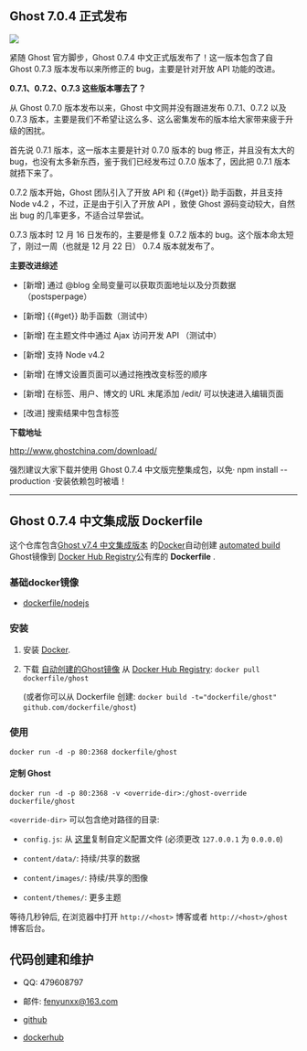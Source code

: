 ## Ghost 7.0.4 正式发布

![](http://static.ghostchina.com/image/a/21/de1b2911072f5a4eff82abdb62632.png)

紧随 Ghost 官方脚步，Ghost 0.7.4 中文正式版发布了！这一版本包含了自 Ghost 0.7.3 版本发布以来所修正的 bug，主要是针对开放 API 功能的改进。

**0.7.1、0.7.2、0.7.3 这些版本哪去了？**

从 Ghost 0.7.0 版本发布以来，Ghost 中文网并没有跟进发布 0.7.1、0.7.2 以及 0.7.3 版本，主要是我们不希望让这么多、这么密集发布的版本给大家带来疲于升级的困扰。

首先说 0.7.1 版本，这一版本主要是针对 0.7.0 版本的 bug 修正，并且没有太大的 bug，也没有太多新东西，鉴于我们已经发布过 0.7.0 版本了，因此把 0.7.1 版本就捂下来了。

0.7.2 版本开始，Ghost 团队引入了开放 API 和 {{#get}} 助手函数，并且支持 Node v4.2 ，不过，正是由于引入了开放 API ，致使 Ghost 源码变动较大，自然出 bug 的几率更多，不适合过早尝试。

0.7.3 版本时 12 月 16 日发布的，主要是修复 0.7.2 版本的 bug。这个版本命太短了，刚过一周（也就是 12 月 22 日） 0.7.4 版本就发布了。

**主要改进综述**

- [新增] 通过 @blog 全局变量可以获取页面地址以及分页数据（postsperpage）

- [新增] {{#get}} 助手函数（测试中）

- [新增] 在主题文件中通过 Ajax 访问开发 API （测试中）

- [新增] 支持 Node v4.2

- [新增] 在博文设置页面可以通过拖拽改变标签的顺序

- [新增] 在标签、用户、博文的 URL 末尾添加 /edit/ 可以快速进入编辑页面

- [改进] 搜索结果中包含标签


**下载地址**

http://www.ghostchina.com/download/

强烈建议大家下载并使用 Ghost 0.7.4 中文版完整集成包，以免· npm install --production ·安装依赖包时被墙！

---


## Ghost 0.7.4 中文集成版 Dockerfile


这个仓库包含[Ghost v7.4 中文集成版本](http://www.ghostchina.com/) 的[Docker](https://www.docker.com/)自动创建 [automated build](https://registry.hub.docker.com/u/dockerfile/ghost/) Ghost镜像到 [Docker Hub Registry](https://registry.hub.docker.com/)公有库的 **Dockerfile** .


### 基础docker镜像

* [dockerfile/nodejs](http://dockerfile.github.io/#/nodejs)


### 安装

1. 安装 [Docker](https://www.docker.com/).

2. 下载 [自动创建的Ghost镜像](https://registry.hub.docker.com/u/dockerfile/ghost/) 从 [Docker Hub Registry](https://registry.hub.docker.com/): `docker pull dockerfile/ghost`

   (或者你可以从 Dockerfile 创建: `docker build -t="dockerfile/ghost" github.com/dockerfile/ghost`)


### 使用

    docker run -d -p 80:2368 dockerfile/ghost

#### 定制 Ghost

    docker run -d -p 80:2368 -v <override-dir>:/ghost-override dockerfile/ghost

`<override-dir>` 可以包含绝对路径的目录:

*  `config.js`: 从 [这里](https://github.com/TryGhost/Ghost/blob/master/config.example.js)复制自定义配置文件 (必须更改 `127.0.0.1` 为 `0.0.0.0`)

* `content/data/`: 持续/共享的数据

* `content/images/`: 持续/共享的图像

* `content/themes/`: 更多主题

等待几秒钟后, 在浏览器中打开 `http://<host>` 博客或者 `http://<host>/ghost` 博客后台。

## 代码创建和维护

* QQ: 479608797

* 邮件:  fenyunxx@163.com

* [github](https://github.com/xiongjungit/docker-ghost)

* [dockerhub](https://hub.docker.com/r/dockerxman/)

